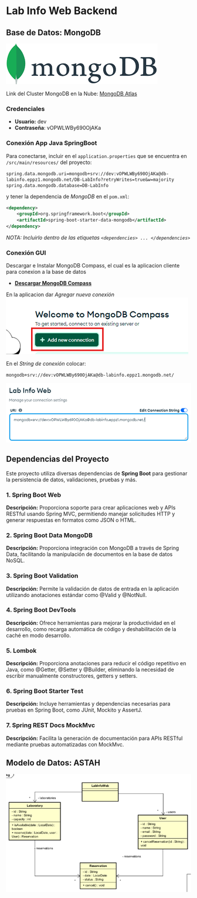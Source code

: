 # Lab Info Web Backend


## Base de Datos: MongoDB

![img](./Images/img1_mongo.png)

Link del Cluster MongoDB en la Nube: [MongoDB Atlas](https://cloud.mongodb.com/v2/64c5b952390f6922fd702366#/clusters/detail/DB-LabInfo)

### Credenciales
- **Usuario:** dev
- **Contraseña**: vOPWLWBy690OjAKa


### Conexión App Java SpringBoot
Para conectarse, incluir en el `application.properties` que se encuentra en `/src/main/resources/` del proyecto:

```properties
spring.data.mongodb.uri=mongodb+srv://dev:vOPWLWBy690OjAKa@db-labinfo.eppz1.mongodb.net/DB-LabInfo?retryWrites=true&w=majority
spring.data.mongodb.database=DB-LabInfo
```

y tener la dependencia de *MongoDB* en el `pom.xml`:

```xml
<dependency>
    <groupId>org.springframework.boot</groupId>
    <artifactId>spring-boot-starter-data-mongodb</artifactId>
</dependency>
```

*NOTA: Incluirlo dentro de las etiquetas `<dependencies> ... </dependencies>`*

### Conexión GUI
Descargar e Instalar MongoDB Compass, el cual es la aplicacion cliente para conexion a la base de datos
- [**Descargar MongoDB Compass**](https://www.mongodb.com/try/download/compass)

En la aplicacion dar *Agregar nueva conexión*
![img](./Images/screen3_compass1.png)

En el *String de conexión* colocar:
```sh
mongodb+srv://dev:vOPWLWBy690OjAKa@db-labinfo.eppz1.mongodb.net/
```
![img](./Images/screen3_compass2.png)


## Dependencias del Proyecto

Este proyecto utiliza diversas dependencias de **Spring Boot** para gestionar la persistencia de datos, validaciones, pruebas y más.


### 1. Spring Boot Web
**Descripción:** Proporciona soporte para crear aplicaciones web y APIs RESTful usando Spring MVC, permitiendo manejar solicitudes HTTP y generar respuestas en formatos como JSON o HTML.

### 2. Spring Boot Data MongoDB
**Descripción:** Proporciona integración con MongoDB a través de Spring Data, facilitando la manipulación de documentos en la base de datos NoSQL.

### 3. Spring Boot Validation
**Descripción:** Permite la validación de datos de entrada en la aplicación utilizando anotaciones estándar como @Valid y @NotNull.

### 4. Spring Boot DevTools
**Descripción:** Ofrece herramientas para mejorar la productividad en el desarrollo, como recarga automática de código y deshabilitación de la caché en modo desarrollo.

### 5. Lombok
**Descripción:** Proporciona anotaciones para reducir el código repetitivo en Java, como @Getter, @Setter y @Builder, eliminando la necesidad de escribir manualmente constructores, getters y setters.

### 6. Spring Boot Starter Test
**Descripción:** Incluye herramientas y dependencias necesarias para pruebas en Spring Boot, como JUnit, Mockito y AssertJ.

### 7. Spring REST Docs MockMvc
**Descripción:** Facilita la generación de documentación para APIs RESTful mediante pruebas automatizadas con MockMvc.


## Modelo de Datos: ASTAH
![img](./Images/screen2_datamodel.png)